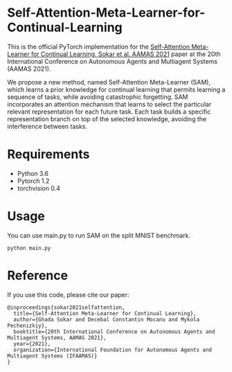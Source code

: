 # Self-Attention-Meta-Learner-for-Continual-Learning
This is the official PyTorch implementation for the [Self-Attention Meta-Learner for Continual Learning, Sokar et al. AAMAS 2021](https://arxiv.org/abs/2101.12136) paper at the 20th International Conference on Autonomous Agents and Multiagent Systems (AAMAS 2021).

We propose a new method, named Self-Attention Meta-Learner (SAM), which learns a prior knowledge for continual learning that permits learning a sequence of tasks, while avoiding catastrophic forgetting. SAM incorporates an attention mechanism that learns to select the particular relevant representation for each future task. Each task builds a specific representation branch on top of the selected knowledge, avoiding the interference between tasks.


# Requirements
* Python 3.6
* Pytorch 1.2
* torchvision 0.4

# Usage
You can use main.py to run SAM on the split MNIST benchmark. 

```
python main.py
```

# Reference
If you use this code, please cite our paper:
```
@inproceedings{sokar2021selfattention,
  title={Self-Attention Meta-Learner for Continual Learning},
  author={Ghada Sokar and Decebal Constantin Mocanu and Mykola Pechenizkiy},
  booktitle={20th International Conference on Autonomous Agents and Multiagent Systems, AAMAS 2021},
  year={2021},
  organization={International Foundation for Autonomous Agents and Multiagent Systems (IFAAMAS)}
}
```

